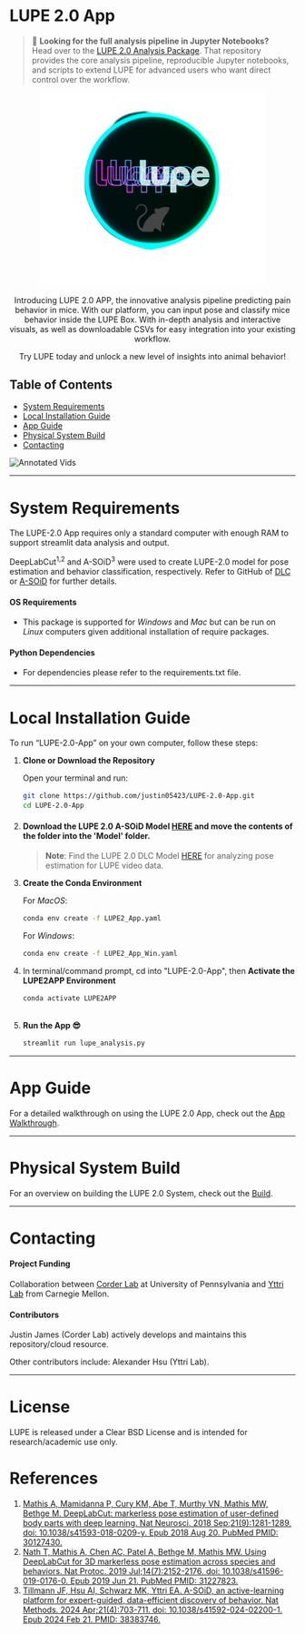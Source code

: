 # LUPE 2.0 App

> 🔬 **Looking for the full analysis pipeline in Jupyter Notebooks?**  
Head over to the [LUPE 2.0 Analysis Package](https://github.com/justin05423/LUPE-2.0-AnalysisPackage). That repository provides the core analysis pipeline, reproducible Jupyter notebooks, and scripts to extend LUPE for advanced users who want direct control over the workflow.

<p align="center">
<img src="public/logo.png" width="400">
</p>

<p align="center">
Introducing LUPE 2.0 APP, the innovative analysis pipeline predicting pain behavior in mice. 
With our platform, you can input pose and classify mice behavior inside the LUPE Box. 
With in-depth analysis and interactive visuals, as well as downloadable CSVs for easy integration into your existing workflow.

<p align="center">
Try LUPE today and unlock a new level of insights into animal behavior!
</p>

## Table of Contents
- [System Requirements](#system-requirements)
- [Local Installation Guide](#local-installation-guide)
- [App Guide](#app-guide)
- [Physical System Build](#physical-system-build)
- [Contacting](#contacting)

![Annotated Vids](public/annotated_vids_all.gif)

---

# System Requirements
The LUPE-2.0 App requires only a standard computer with enough RAM to support streamlit data analysis and output. 

DeepLabCut<sup>1,2</sup> and A-SOiD<sup>3</sup> were used to create LUPE-2.0 model for pose estimation and behavior classification, respectively. Refer to GitHub of [DLC](https://github.com/DeepLabCut) or [A-SOiD](https://github.com/YttriLab/A-SOID) for further details. 

#### OS Requirements
- This package is supported for *Windows* and *Mac* but can be run on *Linux* computers given additional installation of require packages.

#### Python Dependencies
- For dependencies please refer to the requirements.txt file.

---

# Local Installation Guide
To run “LUPE-2.0-App” on your own computer, follow these steps:

1. **Clone or Download the Repository**

   Open your terminal and run:
   ```bash
   git clone https://github.com/justin05423/LUPE-2.0-App.git
   cd LUPE-2.0-App
   
2. #### Download the LUPE 2.0 A-SOiD Model [HERE](https://upenn.box.com/s/9rfslrvcc7m6fji8bmgktnegghyu88b0) and move the contents of the folder into the 'Model' folder.
    > **Note**: Find the LUPE 2.0 DLC Model [HERE](https://upenn.box.com/s/av3i14c64rj6zls9lz6pda0it5b5q7f3) for analyzing pose estimation for LUPE video data.
    
3.	**Create the Conda Environment**

  	   For *MacOS*:
      ```bash
      conda env create -f LUPE2_App.yaml
      ```

      For *Windows*:
      ```bash
      conda env create -f LUPE2_App_Win.yaml
      ```

4. In terminal/command prompt, cd into "LUPE-2.0-App", then **Activate the LUPE2APP Environment**
    ```bash
  	conda activate LUPE2APP
  
5. **Run the App 😎**
    ```bash
  	streamlit run lupe_analysis.py

---

# App Guide
For a detailed walkthrough on using the LUPE 2.0 App, check out the [App Walkthrough](https://github.com/justin05423/LUPE-2.0-App/wiki/LUPE-2.0-App-Walkthrough--%F0%9F%9A%80).

---

# Physical System Build
For an overview on building the LUPE 2.0 System, check out the [Build](https://github.com/justin05423/LUPE-2.0-App/wiki/LUPE-2.0-Build-%F0%9F%9B%A0%EF%B8%8F-%F0%9F%A7%B0).

---

# Contacting

#### Project Funding
Collaboration between [Corder Lab](https://corderlab.com/) at University of Pennsylvania and 
[Yttri Lab](https://labs.bio.cmu.edu/yttri/) from Carnegie Mellon. 

#### Contributors
Justin James (Corder Lab) actively develops and maintains this repository/cloud resource.

Other contributors include: Alexander Hsu (Yttri Lab).


---

# License
LUPE is released under a Clear BSD License and is intended for research/academic use only.

# References
1. [Mathis A, Mamidanna P, Cury KM, Abe T, Murthy VN, Mathis MW, Bethge M. DeepLabCut: markerless pose estimation of user-defined body parts with deep learning. Nat Neurosci. 2018 Sep;21(9):1281-1289. doi: 10.1038/s41593-018-0209-y. Epub 2018 Aug 20. PubMed PMID: 30127430.](https://www.nature.com/articles/s41593-018-0209-y)
2. [Nath T, Mathis A, Chen AC, Patel A, Bethge M, Mathis MW. Using DeepLabCut for 3D markerless pose estimation across species and behaviors. Nat Protoc. 2019 Jul;14(7):2152-2176. doi: 10.1038/s41596-019-0176-0. Epub 2019 Jun 21. PubMed PMID: 31227823.](https://doi.org/10.1038/s41596-019-0176-0)
3. [Tillmann JF, Hsu AI, Schwarz MK, Yttri EA. A-SOiD, an active-learning platform for expert-guided, data-efficient discovery of behavior. Nat Methods. 2024 Apr;21(4):703-711. doi: 10.1038/s41592-024-02200-1. Epub 2024 Feb 21. PMID: 38383746.](https://www.nature.com/articles/s41592-024-02200-1)

